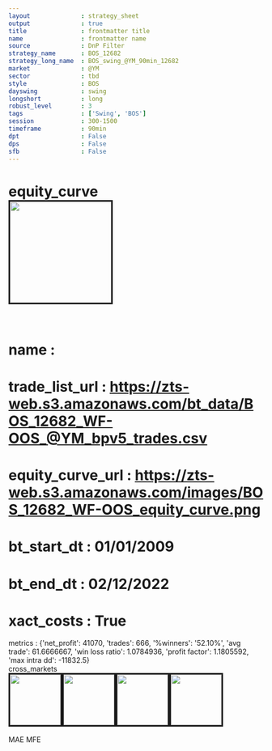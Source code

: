 ```yaml
---
layout              : strategy_sheet
output              : true
title               : frontmatter title
name                : frontmatter name
source              : DnP Filter
strategy_name       : BOS_12682
strategy_long_name  : BOS_swing_@YM_90min_12682
market              : @YM
sector              : tbd
style               : BOS
dayswing            : swing
longshort           : long
robust_level        : 3
tags                : ['Swing', 'BOS']
session             : 300-1500
timeframe           : 90min
dpt                 : False
dps                 : False
sfb                 : False
---
```

equity_curve<br>
<img src='https://zts-web.s3.amazonaws.com/images/BOS_12682_WF-OOS_equity_curve.png' alt='' border=3 height=200><br><br>
================
name                : <br>
================
trade_list_url      : https://zts-web.s3.amazonaws.com/bt_data/BOS_12682_WF-OOS_@YM_bpv5_trades.csv<br>
================
equity_curve_url    : https://zts-web.s3.amazonaws.com/images/BOS_12682_WF-OOS_equity_curve.png<br>
================
bt_start_dt         : 01/01/2009<br>
================
bt_end_dt           : 02/12/2022<br>
================
xact_costs          : True<br>
================
metrics             : {'net_profit': 41070, 'trades': 666, '%winners': '52.10%', 'avg trade': 61.6666667, 'win loss ratio': 1.0784936, 'profit factor': 1.1805592, 'max intra dd': -11832.5}<br>
cross_markets<br>
<img src='https://zts-web.s3.amazonaws.com/images/BOS_12682_GrpStress_@ES_equity_curve.png' alt='' border=3 height=100><img src='https://zts-web.s3.amazonaws.com/images/BOS_12682_GrpStress_@RTY_equity_curve.png' alt='' border=3 height=100><img src='https://zts-web.s3.amazonaws.com/images/BOS_12682_GrpStress_@NQ_equity_curve.png' alt='' border=3 height=100><img src='https://zts-web.s3.amazonaws.com/images/BOS_12682_GrpStress_@EMD_equity_curve.png' alt='' border=3 height=100><br><br>
MAE
MFE
